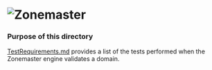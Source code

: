 ![Zonemaster](/docs/images/zonemaster_logo_2021_color.png)
==========

### Purpose of this directory

[TestRequirements.md](TestRequirements.md) provides a list of the tests performed when the
Zonemaster engine validates a domain.


